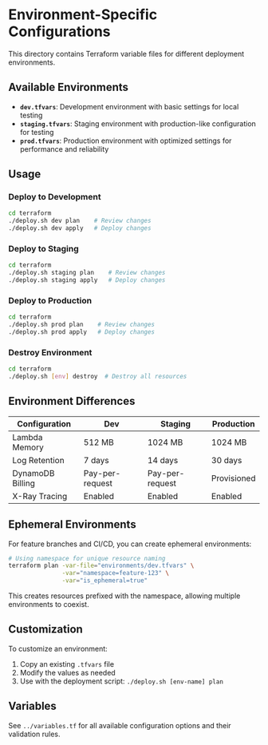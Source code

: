 # Environment-Specific Configurations

This directory contains Terraform variable files for different deployment environments.

## Available Environments

- **`dev.tfvars`**: Development environment with basic settings for local testing
- **`staging.tfvars`**: Staging environment with production-like configuration for testing
- **`prod.tfvars`**: Production environment with optimized settings for performance and reliability

## Usage

### Deploy to Development
```bash
cd terraform
./deploy.sh dev plan    # Review changes
./deploy.sh dev apply   # Deploy changes
```

### Deploy to Staging  
```bash
cd terraform
./deploy.sh staging plan    # Review changes
./deploy.sh staging apply   # Deploy changes
```

### Deploy to Production
```bash
cd terraform
./deploy.sh prod plan    # Review changes
./deploy.sh prod apply   # Deploy changes
```

### Destroy Environment
```bash
cd terraform
./deploy.sh [env] destroy  # Destroy all resources
```

## Environment Differences

| Configuration | Dev | Staging | Production |
|---------------|-----|---------|------------|
| Lambda Memory | 512 MB | 1024 MB | 1024 MB |
| Log Retention | 7 days | 14 days | 30 days |
| DynamoDB Billing | Pay-per-request | Pay-per-request | Provisioned |
| X-Ray Tracing | Enabled | Enabled | Enabled |

## Ephemeral Environments

For feature branches and CI/CD, you can create ephemeral environments:

```bash
# Using namespace for unique resource naming
terraform plan -var-file="environments/dev.tfvars" \
               -var="namespace=feature-123" \
               -var="is_ephemeral=true"
```

This creates resources prefixed with the namespace, allowing multiple environments to coexist.

## Customization

To customize an environment:

1. Copy an existing `.tfvars` file
2. Modify the values as needed
3. Use with the deployment script: `./deploy.sh [env-name] plan`

## Variables

See `../variables.tf` for all available configuration options and their validation rules.